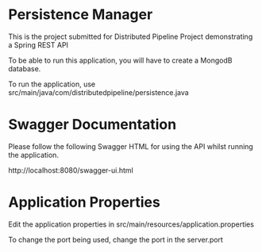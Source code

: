# Persistence Manager

This is the project submitted for Distributed Pipeline Project demonstrating a Spring REST API

To be able to run this application, you will have to create a MongodB database.

To run the application, use src/main/java/com/distributedpipeline/persistence.java

# Swagger Documentation

Please follow the following Swagger HTML for using the API whilst running the application. 

http://localhost:8080/swagger-ui.html

# Application Properties

Edit the application properties in src/main/resources/application.properties

To change the port being used, change the port in the server.port

